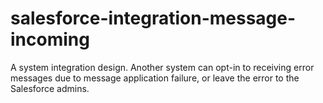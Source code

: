 # salesforce-integration-message-incoming
A system integration design. Another system can opt-in to receiving error messages due to message application failure, or leave the error to the Salesforce admins.
